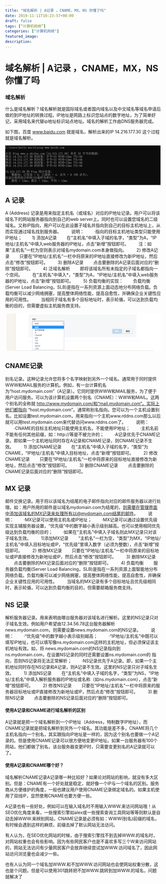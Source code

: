 ```yaml
---
title: "域名解析 | A记录 ，CNAME，MX，NS 你懂了吗"
date: 2019-11-11T10:23:57+08:00
draft: false
tags: [“计算机网络”]
categories: ["计算机网络"]
featured_image: 
description: 
---
```




# 域名解析 | A记录 ，CNAME，MX，NS 你懂了吗

### 域名解析

什么是域名解析？域名解析就是国际域名或者国内域名以及中文域名等域名申请后做的到IP地址的转换过程。IP地址是网路上标识您站点的数字地址，为了简单好记，采用域名来代替ip地址标识站点地址。域名的解析工作由DNS服务器完成。

如下图，百度 www.baidu.com 就是域名，解析出来的IP 14.216.177.30 这个过程就是域名解析。  

![Ping baidu](https://github.com/Wxiaote/cloudimg/raw/master/2019/20191114125355.png)





## A 记录

A (Address) 记录是用来指定主机名（或域名）对应的IP地址记录。用户可以将该域名下的网站服务器指向到自己的web server上。同时也可以设置您域名的二级域名。又称IP指向，用户可以在此设置子域名并指向到自己的目标主机地址上，从而实现通过域名找到服务器。
　　说明：
　　·指向的目标主机地址类型只能使用IP地址；
　　1) 添加A记录
　　在“主机名”中填入子域的名字，“类型”为A，“IP地址/主机名”中填入web服务器的IP地址，点击“新增”按钮即可。
　　注：如果“主机名”一栏为空则表示对域名mydomain.com本身做指向。
　　2) 修改A记录 
　　只要在“IP地址/主机名”一栏中将原来的IP地址直接修改为新IP地址，然后点击“修改”按钮即可。
　　3) 删除A记录
　　点击要删除的A记录后面对应的“删除”按钮即可。
　　4) 泛域名解析
　　即将该域名所有未指定的子域名都指向一个空间。
　　在“主机名”中填入*，“类型”为A，“IP地址/主机名”中填入web服务器的IP地址，点击“新增”按钮即可。
　　5) 负载均衡的实现：
　　负载均衡(Server Load Balancing，SLB)是指在一系列资源上面动态地分布网络负载。负载均衡可以减少网络拥塞，提高整体网络性能，提高自愈性，并确保企业关键性应用的可用性。
　　当相同子域名有多个目标地址时，表示轮循，可以达到负载均衡的目的，但需要虚拟主机服务商支持。

![Godaddy 域名管理](https://github.com/Wxiaote/cloudimg/raw/master/2019/20191114125432.png)

## CNAME记录

别名记录。这种记录允许您将多个名字映射到另外一个域名。通常用于同时提供WWW和MAIL服务的计算机。例如，有一台计算机名为“host.mydomain.com”（A记录）。它同时提供WWW和MAIL服务，为了便于用户访问服务。可以为该计算机设置两个别名（CNAME）：WWW和MAIL。这两个别名的全称就 http://www.mydomain.com/和“mail.mydomain.com”。实际上他们都指向 “host.mydomain.com”。通常称别名指向。您可以为一个主机设置别名。比如设置test.mydomain.com，用来指向一个主机www.rddns.com那么以后就可以用test.mydomain.com来代替访问www.rddns.com了。
　　说明：
　　·CNAME的目标主机地址只能使用主机名，不能使用IP地址；
　　·主机名前不能有任何其他前缀，如：http://等是不被允许的；
　　·A记录优先于CNAME记录。即如果一个主机地址同时存在A记录和CNAME记录，则CNAME记录不生效。
　　1) 添加CNAME记录
　　在“主机名”中填入子域的名字，“类型”为CNAME，“IP地址/主机名”中填入目标地址，点击“新增”按钮即可。
　　2) 修改CNAME记录 
　　只要在“IP地址/主机名”一栏中将原来的目标地址直接修改为新地址，然后点击“修改”按钮即可。
　　3) 删除CNAME记录
　　点击要删除的CNAME记录后面对应的“删除”按钮即可。



## MX 记录

邮件交换记录。用于将以该域名为结尾的电子邮件指向对应的邮件服务器以进行处理。如：用户所用的邮件是以域名mydomain.com为结尾的，则需要在管理界面中添加该域名的MX记录来处理所有以@mydomain.com结尾的邮件。
　　说明：
　　·MX记录可以使用主机名或IP地址； 
　　·MX记录可以通过设置优先级实现主辅服务器设置，“优先级”中的数字越小表示级别越高。也可以使用相同优先级达到负载均衡的目的； 
　　·如果在“主机名”中填入子域名则此MX记录只对该子域名生效。
　　1)添加MX记录
　　“主机名”一栏为空，“类型”为MX，“IP地址/主机名”中填入目标地址或IP，“优先级”里填入数字（必须为整数），点击“新增”按钮即可。
　　2) 修改MX记录
　　只要在“IP地址/主机名”一栏中将原来的目标地址或IP直接修改为新地址或IP，然后点击“修改”按钮即可。
　　3) 删除MX记录
　　点击要删除的MX记录后面对应的“删除”按钮即可。
　　4) 负载均衡
　　服务器负载均衡(Server Load Balancing，SLB)是指在一系列资源上面智能地分布网络负载。负载均衡可以减少网络拥塞，提高整体网络性能，提高自愈性，并确保企业关键性应用的可用性。
　　当域名的MX记录有多个目标地址且优先级相同时，表示轮循，可以达到负载均衡的目的，但需要邮箱服务商支持。



## NS 记录

解析服务器记录。用来表明由哪台服务器对该域名进行解析。这里的NS记录只对子域名生效。例如用户希望由12.34.56.78这台服务器解析news.mydomain.com，则需要设置news.mydomain.com的NS记录。
　　说明：
　　·“优先级”中的数字越小表示级别越高； 
　 　·“IP地址/主机名”中既可以填写IP地址，也可以填写像ns.mydomain.com这样的主机地址，但必须保证该主机地址有效。如，将 news.mydomain.com的NS记录指向到ns.mydomain.com，在设置NS记录的同时还需要设置ns.mydomain.com的 指向，否则NS记录将无法正常解析； 
　　·NS记录优先于A记录。即，如果一个主机地址同时存在NS记录和A记录，则A记录不生效。这里的NS记录只对子域名生效。
　　1) 添加NS记录
　　在“主机名”中填入子域的名字，“类型”为NS，“IP地址/主机名”中填入解析服务器的IP地址或名称（如ns.mydomain.com），点击“新增”按钮即可。
　　2) 修改NS记录
　　只要在“IP地址/主机名”一栏中将原来的服务器目标地址或IP直接修改为新地址或IP，然后点击“修改”按钮即可。
　　3) 删除NS记录
　　点击要删除的NS记录后面对应的“删除”按钮即可。



#### 使用A记录和CNAME进行域名解析的区别
A记录就是把一个域名解析到一个IP地址（Address，特制数字IP地址），而CNAME记录就是把域名解析到另外一个域名。其功能是差不多，CNAME将几个主机名指向一个别名，其实跟指向IP地址是一样的，因为这个别名也要做一个A记录的。但是使用CNAME记录可以很方便地变更IP地址。如果一台服务器有100个网站，他们都做了别名，该台服务器变更IP时，只需要变更别名的A记录就可以了。

#### 使用A记录和CNAME哪个好？
域名解析CNAME记录A记录哪一种比较好？如果论对网站的影响，就没有多大区别。但是：CNAME有一个好处就是稳定，就好像一个IP与一个域名的区别。服务商从方便维护的角度，一般也建议用户使用CNAME记录绑定域名的。如果主机使用了双线IP，显然使用CNAME也要方便一些。

A记录也有一些好处，例如可以在输入域名时不用输入WWW.来访问网站哦！从SEO优化角度来看，一些搜索引擎如alex或一些搜索查询工具网站等等则默认是自动去掉WWW.来辨别网站，CNAME记录是必须有如：WWW(别名)前缀的域名，有时候会遇到这样的麻烦，前缀去掉了默认网站无法访问。

有人认为，在SEO优化网站的时候，由于搜索引擎找不到去掉WWW.的域名时，对网站权重也会有些影响。因为有些网民客户也是不喜欢多写三个W来访问网站的，网站无法访问有少量网民客户会放弃继续尝试加WWW.访问域名了，因此网站访问浏览量也会减少一些。

也有人认为同一个域名加WWW.和不加WWW.访问网站也会使网站权重分散，这也是个问题。但是可以使用301跳转把不加WWW.跳转到加WWW.的域名，问题就解决了